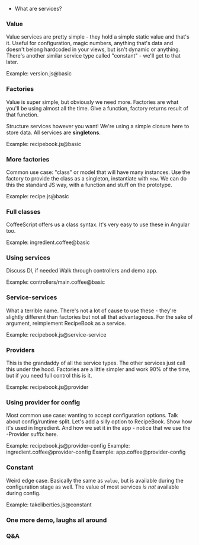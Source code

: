 * What are services?

### Value ###

Value services are pretty simple - they hold a simple static value and that's it.
Useful for configuration, magic numbers, anything that's data and doesn't belong hardcoded in your views, but isn't dynamic or anything.
There's another similar service type called "constant" - we'll get to that later.

Example: version.js@basic

### Factories ###

Value is super simple, but obviously we need more.
Factories are what you'll be using almost all the time.
Give a function, factory returns result of that function.

Structure services however you want!
We're using a simple closure here to store data.
All services are **singletons**.

Example: recipebook.js@basic

### More factories ###

Common use case: "class" or model that will have many instances.
Use the factory to provide the class as a singleton, instantiate with `new`.
We can do this the standard JS way, with a function and stuff on the prototype.

Example: recipe.js@basic

### Full classes ###

CoffeeScript offers us a class syntax.
It's very easy to use these in Angular too.

Example: ingredient.coffee@basic

### Using services ###

Discuss DI, if needed
Walk through controllers and demo app.

Example: controllers/main.coffee@basic

### Service-services ###

What a terrible name.
There's not a lot of cause to use these - they're slightly different than factories but not all that advantageous.
For the sake of argument, reimplement RecipeBook as a service.

Example: recipebook.js@service-service

### Providers ###

This is the grandaddy of all the service types.
The other services just call this under the hood.
Factories are a little simpler and work 90% of the time, but if you need full control this is it.

Example: recipebook.js@provider

### Using provider for config ###

Most common use case: wanting to accept configuration options.
Talk about config/runtime split.
Let's add a silly option to RecipeBook.
Show how it's used in Ingredient.
And how we set it in the app - notice that we use the -Provider suffix here.

Example: recipebook.js@provider-config
Example: ingredient.coffee@provider-config
Example: app.coffee@provider-config

### Constant ###

Weird edge case.
Basically the same as `value`, but is available during the configuration stage as well.
The value of most services *is not* available during config.

Example: takeliberties.js@constant

### One more demo, laughs all around ###

### Q&A ###
